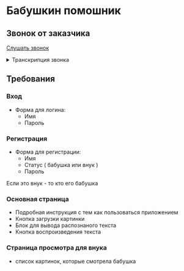 # Бабушкин помошник

## Звонок от заказчика

[Слушать звонок](https://drive.google.com/file/d/1yQeFOvl8sssYpZPieCMl__3D68OzQFP6/view?usp=sharing)

<details>
<summary>Транскрипция звонка</summary>
<p>
Здравствуйте! Меня зовут Зинаида. Я продвинутая пенсионерка. 
Мне посоветовали вас,сказали что у вас доброе сердце и вы разбираетесь в этих современных технологиях. 
Я не отстаю от молодежи и обожаю мемы. У меня есть целая коллекция смешных картинок с надписями.
Не подумайте что я не серьезная старушка, еще у меня есть картинки с рецептами солений и инструкции по вязке носков.
Пролема в том что я стала плохо видеть, а отказываться от компьютера не хочу.
Я хочу страничку,которая бы помогла мне и другим членам моего старческого клуба с нашим хобби.

Нужна возможность загружать картинку и хранить ее, распознавать на ней текст и воспроизводить то, что на ней написано.
У меня на компьютере много картинок, вот ссылка на часть из них: [Ссылочка для внучка](https://drive.google.com/drive/folders/1y6HLjJv907RP5JCNu_YXw6lX1gdTit1J?usp=sharing)

Еще мне бы было удобно еслибы мой внучек имел расширенные права доступа и мог просматривать картинки которые я загружала.
Хочу чтобы мы потом смеялись вместе над ними.

Целую вас дочки и сыночки! До свидания!
</p>
</details>

## Требования

### Вход
* Форма для логина:
  * Имя
  * Пароль

### Регистрация
* Форма для регистрации:
  * Имя
  * Статус ( бабушка или внук )
  * Пароль
  
Если это внук - то кто его бабушка

### Основная страница

* Подробная инструкция с тем как пользоваться приложением
* Кнопка загрузки картинки
* Блок для вывода распознаного текста
* Кнопка воспроизведения текста

### Страница просмотра для внука

* список картинок, которые смотрела бабушка


